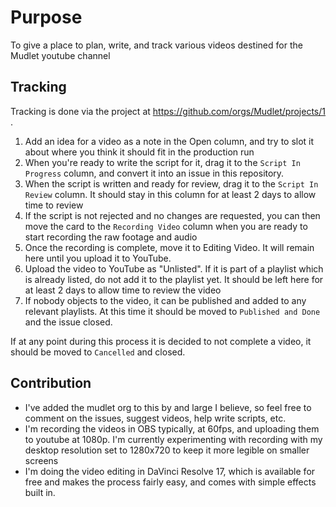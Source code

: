 # Purpose

To give a place to plan, write, and track various videos destined for the Mudlet youtube channel

## Tracking

Tracking is done via the project at https://github.com/orgs/Mudlet/projects/1 .

1. Add an idea for a video as a note in the Open column, and try to slot it about where you think it should fit in the production run
2. When you're ready to write the script for it, drag it to the `Script In Progress` column, and convert it into an issue in this repository.
3. When the script is written and ready for review, drag it to the `Script In Review` column. It should stay in this column for at least 2 days to allow time to review
4. If the script is not rejected and no changes are requested, you can then move the card to the `Recording Video` column when you are ready to start recording the raw footage and audio
5. Once the recording is complete, move it to Editing Video. It will remain here until you upload it to YouTube. 
6. Upload the video to YouTube as "Unlisted". If it is part of a playlist which is already listed, do not add it to the playlist yet. It should be left here for at least 2 days to allow time to review the video
7. If nobody objects to the video, it can be published and added to any relevant playlists. At this time it should be moved to `Published and Done` and the issue closed.

If at any point during this process it is decided to not complete a video, it should be moved to `Cancelled` and closed.

## Contribution

* I've added the mudlet org to this by and large I believe, so feel free to comment on the issues, suggest videos, help write scripts, etc.
* I'm recording the videos in OBS typically, at 60fps, and uploading them to youtube at 1080p. I'm currently experimenting with recording with my desktop resolution set to 1280x720 to keep it more legible on smaller screens
* I'm doing the video editing in DaVinci Resolve 17, which is available for free and makes the process fairly easy, and comes with simple effects built in.
